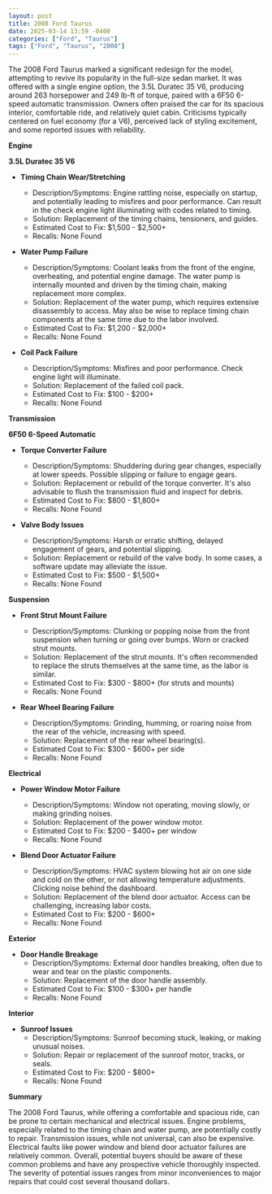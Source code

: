 ```yaml
---
layout: post
title: 2008 Ford Taurus
date: 2025-03-14 13:59 -0400
categories: ["Ford", "Taurus"]
tags: ["Ford", "Taurus", "2008"]
---
```

The 2008 Ford Taurus marked a significant redesign for the model, attempting to revive its popularity in the full-size sedan market. It was offered with a single engine option, the 3.5L Duratec 35 V6, producing around 263 horsepower and 249 lb-ft of torque, paired with a 6F50 6-speed automatic transmission. Owners often praised the car for its spacious interior, comfortable ride, and relatively quiet cabin. Criticisms typically centered on fuel economy (for a V6), perceived lack of styling excitement, and some reported issues with reliability.

**Engine**

**3.5L Duratec 35 V6**

* **Timing Chain Wear/Stretching**
    * Description/Symptoms: Engine rattling noise, especially on startup, and potentially leading to misfires and poor performance. Can result in the check engine light illuminating with codes related to timing.
    * Solution: Replacement of the timing chains, tensioners, and guides.
    * Estimated Cost to Fix: $1,500 - $2,500+
    * Recalls: None Found

* **Water Pump Failure**
    * Description/Symptoms: Coolant leaks from the front of the engine, overheating, and potential engine damage. The water pump is internally mounted and driven by the timing chain, making replacement more complex.
    * Solution: Replacement of the water pump, which requires extensive disassembly to access. May also be wise to replace timing chain components at the same time due to the labor involved.
    * Estimated Cost to Fix: $1,200 - $2,000+
    * Recalls: None Found

* **Coil Pack Failure**
    * Description/Symptoms: Misfires and poor performance. Check engine light will illuminate.
    * Solution: Replacement of the failed coil pack.
    * Estimated Cost to Fix: $100 - $200+
    * Recalls: None Found

**Transmission**

**6F50 6-Speed Automatic**

* **Torque Converter Failure**
    * Description/Symptoms: Shuddering during gear changes, especially at lower speeds. Possible slipping or failure to engage gears.
    * Solution: Replacement or rebuild of the torque converter. It's also advisable to flush the transmission fluid and inspect for debris.
    * Estimated Cost to Fix: $800 - $1,800+
    * Recalls: None Found

* **Valve Body Issues**
    * Description/Symptoms: Harsh or erratic shifting, delayed engagement of gears, and potential slipping.
    * Solution: Replacement or rebuild of the valve body. In some cases, a software update may alleviate the issue.
    * Estimated Cost to Fix: $500 - $1,500+
    * Recalls: None Found

**Suspension**

* **Front Strut Mount Failure**
    * Description/Symptoms: Clunking or popping noise from the front suspension when turning or going over bumps. Worn or cracked strut mounts.
    * Solution: Replacement of the strut mounts. It's often recommended to replace the struts themselves at the same time, as the labor is similar.
    * Estimated Cost to Fix: $300 - $800+ (for struts and mounts)
    * Recalls: None Found

* **Rear Wheel Bearing Failure**
    * Description/Symptoms: Grinding, humming, or roaring noise from the rear of the vehicle, increasing with speed.
    * Solution: Replacement of the rear wheel bearing(s).
    * Estimated Cost to Fix: $300 - $600+ per side
    * Recalls: None Found

**Electrical**

* **Power Window Motor Failure**
    * Description/Symptoms: Window not operating, moving slowly, or making grinding noises.
    * Solution: Replacement of the power window motor.
    * Estimated Cost to Fix: $200 - $400+ per window
    * Recalls: None Found

* **Blend Door Actuator Failure**
    * Description/Symptoms: HVAC system blowing hot air on one side and cold on the other, or not allowing temperature adjustments. Clicking noise behind the dashboard.
    * Solution: Replacement of the blend door actuator. Access can be challenging, increasing labor costs.
    * Estimated Cost to Fix: $200 - $600+
    * Recalls: None Found

**Exterior**

* **Door Handle Breakage**
    * Description/Symptoms: External door handles breaking, often due to wear and tear on the plastic components.
    * Solution: Replacement of the door handle assembly.
    * Estimated Cost to Fix: $100 - $300+ per handle
    * Recalls: None Found

**Interior**

* **Sunroof Issues**
    * Description/Symptoms: Sunroof becoming stuck, leaking, or making unusual noises.
    * Solution: Repair or replacement of the sunroof motor, tracks, or seals.
    * Estimated Cost to Fix: $200 - $800+
    * Recalls: None Found

**Summary**

The 2008 Ford Taurus, while offering a comfortable and spacious ride, can be prone to certain mechanical and electrical issues. Engine problems, especially related to the timing chain and water pump, are potentially costly to repair. Transmission issues, while not universal, can also be expensive. Electrical faults like power window and blend door actuator failures are relatively common. Overall, potential buyers should be aware of these common problems and have any prospective vehicle thoroughly inspected. The severity of potential issues ranges from minor inconveniences to major repairs that could cost several thousand dollars.


